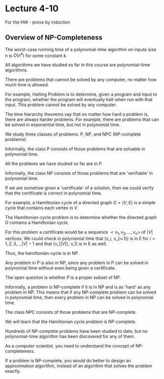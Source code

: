 # Lecture 4-10

For the HW - prove by induction

## Overview of NP-Completeness

The worst-case running time of a polynomial-time algorithm on inputs size n is $O(n^k)$ for some constant $k$.

All algorithms we have studied so far in this course are polynomial-time algorithms.

There are problems that cannot be solved by any computer, no matter how much time is allowed.

For example, Halting Problem is to determine, given a program and input to the program, whether the program will eventually halt when run with that input.
This problem cannot be solved by any computer.

The time hierarchy theorems say that no matter how hard a problem is, there are always harder problems.
For example, there are problems that can be solved in exponential time, but not in polynomial time.

We study three classes of problems: P, NP, and NPC (NP-complete problems).

Informally, the class P consists of those problems that are solvable in polynomial time.

All the problems we have studied so far are in P.

Informally, the class NP consists of those problems that are 'verifiable' in polynomial time.

If we are somehow given a 'certificate' of a solution, then we could verify that the certificate is correct in polynomial time.

For example, a Hamiltonian cycle of a directed graph $G = (V,E)$ is a simple cycle that contains each vertex in $V$.

The Hamiltonian-cycle problem is to determine whether the directed graph $G$ contains a Hamiltonian cycle.

For this problem a certificate would be a sequence $<v_1, v_2, \ldots, v_n>$ of $|V|$ vertices.
We could check in polynomial time that (v_i, v_{i+1}) is in $E$ for $i = 1, 2, 3, ... |V| - 1$ and that (v_{|V|}, v_1) is in E as well.

Thus, the hamiltonian-cycle is in NP.

Any problem in P is also in NP, since any problem in P can be solved in polynomial time without even being given a certificate.

The open question is whether $P$ is a proper subset of NP.

Informally, a problem is NP-complete if it is in NP and is as 'hard' as any problem in NP.
This means that if any NP-complete problem can be solved in polynomial time, then every problem in NP can be solved in polynomial time.

The class NPC consists of those problems that are NP-complete.

We will learn that the Hamiltonian cycle problem is NP-complete.

Hundreds of NP-complete problems have been studied to date, but no polynomial-time algorithm has been discovered for any of them.

As a computer scientist, you need to understand the concept of NP-completeness.

If a problem is NP-complete, you would do better to design an approximation algorithm, instead of an algorithm that solves the problem exactly.